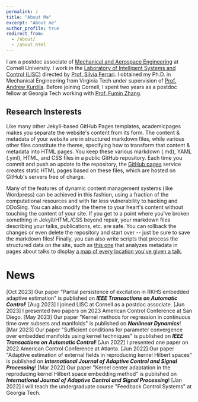 ```yaml
---
permalink: /
title: "About Me"
excerpt: "About me"
author_profile: true
redirect_from: 
  - /about/
  - /about.html
---
```


I am a postdoc associate of [Mechanical and Aerospace Engineering](https://www.mae.cornell.edu/mae) at Cornell University. I work in the [Laboratory of Intelligent Systems and Control (LISC)](http://lisc.mae.cornell.edu/wordpress/) directed by [Prof. Silvia Ferrari](http://lisc.mae.cornell.edu/wordpress/?page_id=33). I obtained my Ph.D. in Mechanical Engineering from Virginia Tech under supervision of [Prof. Andrew Kurdila](https://me.vt.edu/people/faculty/kurdila-andrew.html). Before joining Cornell, I spent two years as a postdoc fellow at Georgia Tech working with [Prof. Fumin Zhang](https://fumin.ece.gatech.edu/). 

Research Insterests
------
Like many other Jekyll-based GitHub Pages templates, academicpages makes you separate the website's content from its form. The content & metadata of your website are in structured markdown files, while various other files constitute the theme, specifying how to transform that content & metadata into HTML pages. You keep these various markdown (.md), YAML (.yml), HTML, and CSS files in a public GitHub repository. Each time you commit and push an update to the repository, the [GitHub pages](https://pages.github.com/) service creates static HTML pages based on these files, which are hosted on GitHub's servers free of charge.

Many of the features of dynamic content management systems (like Wordpress) can be achieved in this fashion, using a fraction of the computational resources and with far less vulnerability to hacking and DDoSing. You can also modify the theme to your heart's content without touching the content of your site. If you get to a point where you've broken something in Jekyll/HTML/CSS beyond repair, your markdown files describing your talks, publications, etc. are safe. You can rollback the changes or even delete the repository and start over -- just be sure to save the markdown files! Finally, you can also write scripts that process the structured data on the site, such as [this one](https://github.com/academicpages/academicpages.github.io/blob/master/talkmap.ipynb) that analyzes metadata in pages about talks to display [a map of every location you've given a talk](https://academicpages.github.io/talkmap.html).

News
======
\[Oct 2023\] Our paper "Partial persistence of excitation in RKHS embedded adaptive estimation" is published on ***IEEE Transactions on Automatic Control***!
\[Aug 2023\] I joined LISC at Cornell as a postdoc associate.
\[Jun 2023\] I presented two papers on 2023 American Control Conference at San Diego.
\[May 2023\] Our paper "Kernel methods for regression in continuous time over subsets and manifolds" is published on ***Nonlinear Dynamics***!
\[Mar 2023\] Our paper "Sufficient conditions for parameter convergence over embedded manifolds using kernel techniques" is published on ***IEEE Transactions on Automatic Control***!
\[Jun 2022\] I presented one paper on 2022 American Control Conference at Atlanta. 
\[Jun 2022\] Our paper "Adaptive estimation of external fields in reproducing kernel Hilbert spaces" is published on ***International Journal of Adaptive Control and Signal Processing***!
\[Mar 2022\] Our paper "Kernel center adaptation in the reproducing kernel Hilbert space embedding method" is published on ***International Journal of Adaptive Control and Signal Processing***!
\[Jan 2022\] I will teach the undergraduate course "Feedback Control Systems" at Georgia Tech.


